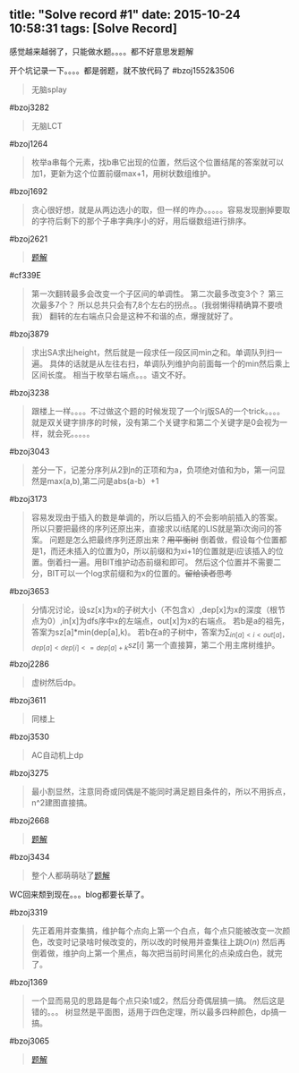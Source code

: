 title: "Solve record #1"
date: 2015-10-24 10:58:31
tags: [Solve Record]
---
感觉越来越弱了，只能做水题。。。。都不好意思发题解
<!--more-->
开个坑记录一下。。。。都是弱题，就不放代码了
#bzoj1552&3506
>无脑splay

#bzoj3282
>无脑LCT

#bzoj1264
>枚举a串每个元素，找b串它出现的位置，然后这个位置结尾的答案就可以加1，更新为这个位置前缀max+1，用树状数组维护。

#bzoj1692
>贪心很好想，就是从两边选小的取，但一样的咋办。。。。。容易发现删掉要取的字符后剩下的那个子串字典序小的好，用后缀数组进行排序。

#bzoj2621
>[题解](http://bakser.gitcafe.com/2015/01/28/bzoj2621-Usaco2012-Mar-Cows-in-a-Skyscraper/)

#cf339E
>第一次翻转最多会改变一个子区间的单调性。
第二次最多改变3个？
第三次最多7个？
所以总共只会有7,8个左右的拐点。。(我弱懒得精确算不要喷我）
翻转的左右端点只会是这种不和谐的点，爆搜就好了。

#bzoj3879
>求出SA求出height，然后就是一段求任一段区间min之和。单调队列扫一遍。
具体的话就是从左往右扫，单调队列维护向前面每一个的min然后乘上区间长度。
相当于枚举右端点。。。语文不好。

#bzoj3238
>跟楼上一样。。。。不过做这个题的时候发现了一个lrj版SA的一个trick。。。。就是双关键字排序的时候，没有第二个关键字和第二个关键字是0会视为一样，就会死。。。。。

#bzoj3043
>差分一下，记差分序列从2到n的正项和为a，负项绝对值和为b，第一问显然是max(a,b),第二问是abs(a-b）+1

#bzoj3173
>容易发现由于插入的数是单调的，所以后插入的不会影响前插入的答案。
所以只要把最终的序列还原出来，直接求以i结尾的LIS就是第i次询问的答案。
问题是怎么把最终序列还原出来？<del>用平衡树</del>
倒着做，假设每个位置都是1，而还未插入的位置为0，所以前缀和为xi+1的位置就是i应该插入的位置。倒着扫一遍。用BIT维护动态前缀和即可。
然后这个位置并不需要二分，BIT可以一个log求前缀和为x的位置的。<del>留给读者思考</del>

#bzoj3653
>分情况讨论，设sz[x]为x的子树大小（不包含x）,dep[x]为x的深度（根节点为0）,in[x]为dfs序中x的左端点，out[x]为x的右端点。
若b是a的祖先，答案为sz[a]\*min(dep[a],k)。
若b在a的子树中，答案为$\sum_{in[a]<i<out[a]，dep[a]<dep[i]<=dep[a]+k} sz[i]$
第一个直接算，第二个用主席树维护。

#bzoj2286
>虚树然后dp。

#bzoj3611
>同楼上

#bzoj3530
>AC自动机上dp

#bzoj3275
>最小割显然，注意同奇或同偶是不能同时满足题目条件的，所以不用拆点，n^2建图直接搞。

#bzoj2668
>[题解](http://bakser.gitcafe.com/2015/02/04/bzoj2668-CQOI2012-%E4%BA%A4%E6%8D%A2%E6%A3%8B%E5%AD%90/)

#bzoj3434
>整个人都萌萌哒了[题解](http://bakser.gitcafe.com/2015/02/04/bzoj3434-Wc2014-%E6%97%B6%E7%A9%BA%E7%A9%BF%E6%A2%AD/)

WC回来颓到现在。。。blog都要长草了。

#bzoj3319
>先正着用并查集搞，维护每个点向上第一个白点，每个点只能被改变一次颜色，改变时记录啥时候改变的，所以改的时候用并查集往上跳$O(n)$
然后再倒着做，维护向上第一个黑点，每次把当前时间黑化的点染成白色，就完了。

#bzoj1369
>一个显而易见的思路是每个点只染1或2，然后分奇偶层搞一搞。
然后这是错的。。。
树显然是平面图，适用于四色定理，所以最多四种颜色，dp搞一搞。

#bzoj3065
>[题解]("http://bakser.gitcafe.io/2015/03/11/bzoj3065-%E5%B8%A6%E6%8F%92%E5%85%A5%E5%8C%BA%E9%97%B4K%E5%B0%8F%E5%80%BC/")